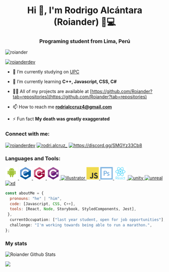 <h1 align="center">Hi 👋, I'm Rodrigo Alcántara (Roiander) 🤵💻</h1>
<h3 align="center">Programing student from Lima, Perú</h3>

<p align="left"> <img src="https://komarev.com/ghpvc/?username=roiander&label=Profile%20views&color=0e75b6&style=flat" alt="roiander" /> </p>

<p align="left"> <a href="https://twitter.com/roianderdev" target="blank"><img src="https://img.shields.io/twitter/follow/roianderdev?logo=twitter&style=for-the-badge" alt="roianderdev" /></a> </p>

- 🔭 I’m currently studying on [UPC](https://pregrado.upc.edu.pe/landings/admision/?gclid=CjwKCAjw9qiTBhBbEiwAp-GE0R90ppiKkHN-hUZsud2KLU8-HJoVr7SxkCRUYDsW5DkLgNBcSvD_IxoCfHAQAvD_BwE&utm_campaign=Admision&utm_content=Brand&utm_medium=Paid-Search&utm_source=Google)

- 🌱 I’m currently learning **C++, Javascript, CSS, C#**

- 👨‍💻 All of my projects are available at [https://github.com/Roiander?tab=repositories](https://github.com/Roiander?tab=repositories)

- 📫 How to reach me **rodrialccruz4@gmail.com**

- ⚡ Fun fact **My death was greatly exaggerated**

<h3 align="left">Connect with me:</h3>
<p align="left">
<a href="https://twitter.com/roianderdev" target="blank"><img align="center" src="https://raw.githubusercontent.com/rahuldkjain/github-profile-readme-generator/master/src/images/icons/Social/twitter.svg" alt="roianderdev" height="30" width="40" /></a>
<a href="https://instagram.com/rodri.alcruz_" target="blank"><img align="center" src="https://raw.githubusercontent.com/rahuldkjain/github-profile-readme-generator/master/src/images/icons/Social/instagram.svg" alt="rodri.alcruz_" height="30" width="40" /></a>
<a href="https://discord.gg/https://discord.gg/SMGYz33Cb8" target="blank"><img align="center" src="https://raw.githubusercontent.com/rahuldkjain/github-profile-readme-generator/master/src/images/icons/Social/discord.svg" alt="https://discord.gg/SMGYz33Cb8" height="30" width="40" /></a>
</p>

<h3 align="left">Languages and Tools:</h3>
<p align="left"> <a href="https://developer.android.com" target="_blank" rel="noreferrer"> <img src="https://raw.githubusercontent.com/devicons/devicon/master/icons/android/android-original-wordmark.svg" alt="android" width="40" height="40"/> </a> <a href="https://www.cprogramming.com/" target="_blank" rel="noreferrer"> <img src="https://raw.githubusercontent.com/devicons/devicon/master/icons/c/c-original.svg" alt="c" width="40" height="40"/> </a> <a href="https://www.w3schools.com/cpp/" target="_blank" rel="noreferrer"> <img src="https://raw.githubusercontent.com/devicons/devicon/master/icons/cplusplus/cplusplus-original.svg" alt="cplusplus" width="40" height="40"/> </a> <a href="https://www.w3schools.com/cs/" target="_blank" rel="noreferrer"> <img src="https://raw.githubusercontent.com/devicons/devicon/master/icons/csharp/csharp-original.svg" alt="csharp" width="40" height="40"/> </a> <a href="https://www.adobe.com/in/products/illustrator.html" target="_blank" rel="noreferrer"> <img src="https://www.vectorlogo.zone/logos/adobe_illustrator/adobe_illustrator-icon.svg" alt="illustrator" width="40" height="40"/> </a> <a href="https://developer.mozilla.org/en-US/docs/Web/JavaScript" target="_blank" rel="noreferrer"> <img src="https://raw.githubusercontent.com/devicons/devicon/master/icons/javascript/javascript-original.svg" alt="javascript" width="40" height="40"/> </a> <a href="https://www.photoshop.com/en" target="_blank" rel="noreferrer"> <img src="https://raw.githubusercontent.com/devicons/devicon/master/icons/photoshop/photoshop-line.svg" alt="photoshop" width="40" height="40"/> </a> <a href="https://reactjs.org/" target="_blank" rel="noreferrer"> <img src="https://raw.githubusercontent.com/devicons/devicon/master/icons/react/react-original-wordmark.svg" alt="react" width="40" height="40"/> </a> <a href="https://unity.com/" target="_blank" rel="noreferrer"> <img src="https://www.vectorlogo.zone/logos/unity3d/unity3d-icon.svg" alt="unity" width="40" height="40"/> </a> <a href="https://unrealengine.com/" target="_blank" rel="noreferrer"> <img src="https://raw.githubusercontent.com/kenangundogan/fontisto/036b7eca71aab1bef8e6a0518f7329f13ed62f6b/icons/svg/brand/unreal-engine.svg" alt="unreal" width="40" height="40"/> </a> <a href="https://www.adobe.com/products/xd.html" target="_blank" rel="noreferrer"> <img src="https://cdn.worldvectorlogo.com/logos/adobe-xd.svg" alt="xd" width="40" height="40"/> </a> </p>

 ```javascript
const aboutMe = {
   pronouns: "he" | "him",
   code: [Javascript, CSS, C++],
   tools: [React, Node, Storybook, StyledComponents, Jest],
  },
   currentOccupation: ["last year student, open for job opportunities"],
   challenge: "I'm working towards being able to run a marathon.",
};
```
### My stats
![Roiander Github Stats](https://github-readme-stats.vercel.app/api?username=Roiander&show_icons=true&title_color=fff&icon_color=79ff97&text_color=9f9f9f&bg_color=151515)


<a href="https://github.com/Roiander">
  <img src="https://github-readme-stats.vercel.app/api/top-langs/?username=Roiander&layout=compact_color=79ff97&text_color=9f9f9f&bg_color=151515" />
</a>

<!--
**Roiander/Roiander** is a ✨ _special_ ✨ repository because its `README.md` (this file) appears on your GitHub profile.

Here are some ideas to get you started:

- 🔭 I’m currently working on ...
- 🌱 I’m currently learning ...
- 👯 I’m looking to collaborate on ...
- 🤔 I’m looking for help with ...
- 💬 Ask me about ...
- 📫 How to reach me: ...
- 😄 Pronouns: ...
- ⚡ Fun fact: ...
-->
